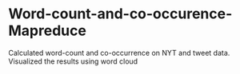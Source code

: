 # Word-count-and-co-occurence-Mapreduce
Calculated word-count and co-occurrence on NYT and tweet data. Visualized the results using word cloud
